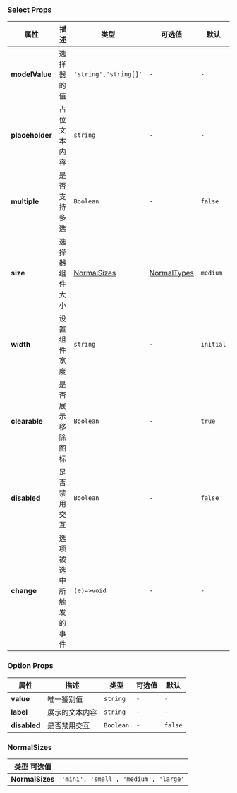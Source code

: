<playground
title="默认的"
name="ex-select-default"
/>

<playground
  title="多选的"
  desc="组件支持同时选中多个值"
  name="ex-select-multiple"
/>

<playground
  title="禁用的"
  desc="禁用所有的交互"
  name="ex-select-disabled"
/>

<playground
  title="禁用选项"
  desc="禁用指定的选项"
  name="ex-select-disableOption"
/>

### Select Props

<attributes>

| 属性            | 描述                   | 类型                        | 可选值                      | 默认      |
| --------------- | ---------------------- | --------------------------- | --------------------------- | --------- |
| **modelValue**  | 选择器的值             | `'string','string[]'`       | `-`                         | `-`       |
| **placeholder** | 占位文本内容           | `string`                    | `-`                         | `-`       |
| **multiple**    | 是否支持多选           | `Boolean`                   | `-`                         | `false`   |
| **size**        | 选择器组件大小         | [NormalSizes](#normalsizes) | [NormalTypes](#normalsizes) | `medium`  |
| **width**       | 设置组件宽度           | `string`                    | `-`                         | `initial` |
| **clearable**   | 是否展示移除图标       | `Boolean`                   | `-`                         | `true`    |
| **disabled**    | 是否禁用交互           | `Boolean`                   | `-`                         | `false`   |
| **change**      | 选项被选中所触发的事件 | `(e)=>void`                 | `-`                         | `-`       |

</attributes>

### Option Props

<attributes>

| 属性         | 描述           | 类型      | 可选值 | 默认    |
| ------------ | -------------- | --------- | ------ | ------- |
| **value**    | 唯一鉴别值     | `string`  | `-`    | `-`     |
| **label**    | 展示的文本内容 | `string`  | `-`    | `-`     |
| **disabled** | 是否禁用交互   | `Boolean` | `-`    | `false` |

</attributes>

### NormalSizes

<attributes>

| 类型 可选值     |                                      |
| --------------- | ------------------------------------ |
| **NormalSizes** | `'mini', 'small', 'medium', 'large'` |

</attributes>

